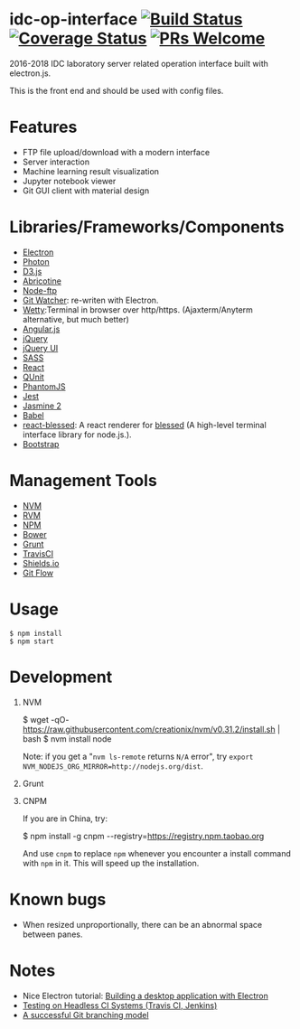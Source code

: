 # idc-op-interface [![Build Status](https://img.shields.io/travis/HustLion/idc-op-interface.svg?branch=master?style=plastic)](https://travis-ci.org/HustLion/idc-op-interface) [![Coverage Status](https://coveralls.io/repos/github/HustLion/idc-op-interface/badge.svg?branch=master)](https://coveralls.io/github/HustLion/idc-op-interface?branch=master) [![PRs Welcome](https://img.shields.io/badge/PRs-welcome-brightgreen.svg)](CONTRIBUTING.md#pull-requests)
2016-2018 IDC laboratory server related operation interface built with electron.js.

This is the front end and should be used with config files.


# Features

- FTP file upload/download with a modern interface
- Server interaction
- Machine learning result visualization
- Jupyter notebook viewer
- Git GUI client with material design


# Libraries/Frameworks/Components

- [Electron](http://electron.atom.io/)
- [Photon](http://photonkit.com/)
- [D3.js]()
- [Abricotine](http://abricotine.brrd.fr/)
- [Node-ftp](https://github.com/mscdex/node-ftp)
- [Git Watcher](https://github.com/demian85/git-watcher): re-writen with Electron.
- [Wetty](https://github.com/krishnasrinivas/wetty):Terminal in browser over http/https. (Ajaxterm/Anyterm alternative, but much better)
- [Angular.js]()
- [jQuery]()
- [jQuery UI]()
- [SASS]()
- [React]()
- [QUnit]()
- [PhantomJS](http://phantomjs.org/)
- [Jest](https://facebook.github.io/jest)
- [Jasmine 2](http://jasmine.github.io/2.0/introduction.html)
- [Babel]()
- [react-blessed](https://github.com/Yomguithereal/react-blessed): A react renderer for [blessed](https://github.com/chjj/blessed) (A high-level terminal interface library for node.js.).
- [Bootstrap]()

# Management Tools

- [NVM]()
- [RVM]()
- [NPM]()
- [Bower]()
- [Grunt]()
- [TravisCI]()
- [Shields.io](https://img.shields.io)
- [Git Flow](https://github.com/nvie/gitflow)

# Usage

    $ npm install
    $ npm start

# Development

1. NVM

     $ wget -qO- https://raw.githubusercontent.com/creationix/nvm/v0.31.2/install.sh | bash
     $ nvm install node


   Note: if you get a "`nvm ls-remote` returns `N/A` error", try `export
   NVM_NODEJS_ORG_MIRROR=http://nodejs.org/dist`.

2. Grunt

3. CNPM

   If you are in China, try:

    $ npm install -g cnpm --registry=https://registry.npm.taobao.org

   And use `cnpm` to replace `npm` whenever you encounter a install command with `npm` in it. This will speed up the installation.

# Known bugs

- When resized unproportionally, there can be an abnormal space between panes.

# Notes

- Nice Electron tutorial: [Building a desktop application with Electron](https://medium.com/developers-writing/building-a-desktop-application-with-electron-204203eeb658#.zgb8o8imm)
- [Testing on Headless CI Systems (Travis CI, Jenkins)](http://electron.atom.io/docs/tutorial/testing-on-headless-ci/)
- [A successful Git branching model](http://nvie.com/posts/a-successful-git-branching-model/)

